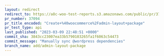 ```yaml
---
layout: redirect
redirect_to: https://a8c-woo-test-reports.s3.amazonaws.com/public/pr/37094/api/index.html
pr_number: 37094
pr_title_encoded: "Create+%40woocommerce%2Fadmin-layout+package"
pr_test_type: api
last_published: "2023-03-09 22:48:51 +0000"
commit_sha: 3843cc23007ea33b5790103265fa1f6063c54473
commit_message: "Manually sync @wordpress dependencies"
branch_name: add/admin-layout-package
---
```

